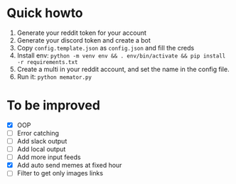# Quick howto
1. Generate your reddit token for your account
2. Generate your discord token and create a bot
3. Copy `config.template.json` as `config.json` and fill the creds
4. Install env: `python -m venv env && . env/bin/activate && pip install -r requirements.txt`
5. Create a multi in your reddit account, and set the name in the config file.
6. Run it: `python memator.py`

# To be improved
- [x] OOP
- [ ] Error catching
- [ ] Add slack output
- [ ] Add local output
- [ ] Add more input feeds
- [x] Add auto send memes at fixed hour
- [ ] Filter to get only images links
